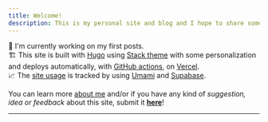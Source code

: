 ```yaml
---
title: Welcome!
description: This is my personal site and blog and I hope to share some interesting stuff out here 😉
---
```

📝 I'm currently working on my first posts. <br>
🏗️ This site is built with [Hugo](https://gohugo.io/) using [Stack theme](https://github.com/CaiJimmy/hugo-theme-stack) with some personalization and deploys automatically, with [GitHub actions](https://github.com/features/actions), on [Vercel](https://vercel.com/dashboard).<br>
📈 The [site usage](https://analytics.olich.me/share/wfXCrntx/personal-website) is tracked by using [Umami](https://umami.is/) and [Supabase](https://supabase.io/).

You can learn more [about me](/about-me) and/or if you have any kind of *suggestion, idea or feedback* about this site, submit it **[here](https://github.com/olich97/personal-website/issues/new)**!
***
